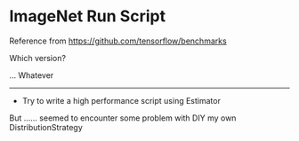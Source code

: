 # ImageNet Run Script

Reference from https://github.com/tensorflow/benchmarks

Which version?

... Whatever

---

- Try to write a high performance script using Estimator

But ...... seemed to encounter some problem with DIY my own DistributionStrategy